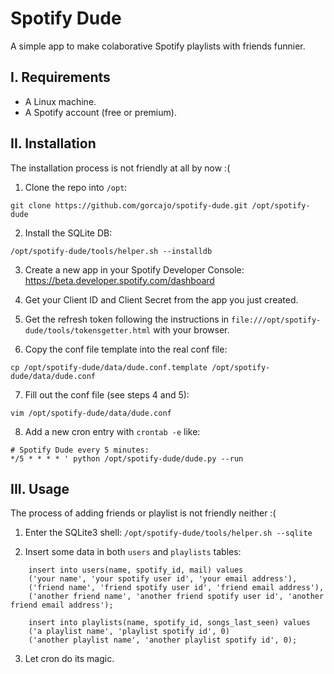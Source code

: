 # Spotify Dude

A simple app to make colaborative Spotify playlists with friends funnier.

## I. Requirements

- A Linux machine.
- A Spotify account (free or premium).

## II. Installation

The installation process is not friendly at all by now :(

1. Clone the repo into `/opt`:
```
git clone https://github.com/gorcajo/spotify-dude.git /opt/spotify-dude
```

2. Install the SQLite DB:
```
/opt/spotify-dude/tools/helper.sh --installdb
```

3. Create a new app in your Spotify Developer Console: https://beta.developer.spotify.com/dashboard

4. Get your Client ID and Client Secret from the app you just created.

5. Get the refresh token following the instructions in `file:///opt/spotify-dude/tools/tokensgetter.html` with your browser.

6. Copy the conf file template into the real conf file:
```
cp /opt/spotify-dude/data/dude.conf.template /opt/spotify-dude/data/dude.conf
```

7. Fill out the conf file (see steps 4 and 5):
```
vim /opt/spotify-dude/data/dude.conf
```

8. Add a new cron entry with `crontab -e` like:
```
# Spotify Dude every 5 minutes:
*/5 * * * * ' python /opt/spotify-dude/dude.py --run
```

## III. Usage

The process of adding friends or playlist is not friendly neither :(

1. Enter the SQLite3 shell: `/opt/spotify-dude/tools/helper.sh --sqlite`

2. Insert some data in both `users` and `playlists` tables:
```
    insert into users(name, spotify_id, mail) values
    ('your name', 'your spotify user id', 'your email address'),
    ('friend name', 'friend spotify user id', 'friend email address'),
    ('another friend name', 'another friend spotify user id', 'another friend email address');

    insert into playlists(name, spotify_id, songs_last_seen) values
    ('a playlist name', 'playlist spotify id', 0)
    ('another playlist name', 'another playlist spotify id', 0);
```

3. Let cron do its magic.
